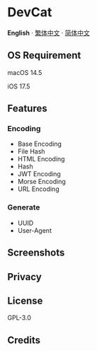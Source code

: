 # DevCat

**English** · [繁体中文](./README.zh-Hant.md) · [简体中文](./README.zh-Hans.md)

## OS Requirement

macOS 14.5

iOS 17.5

## Features

### Encoding

- Base Encoding
- File Hash
- HTML Encoding
- Hash
- JWT Encoding
- Morse Encoding
- URL Encoding

### Generate

- UUID
- User-Agent

## Screenshots

## Privacy

## License

GPL-3.0

## Credits
